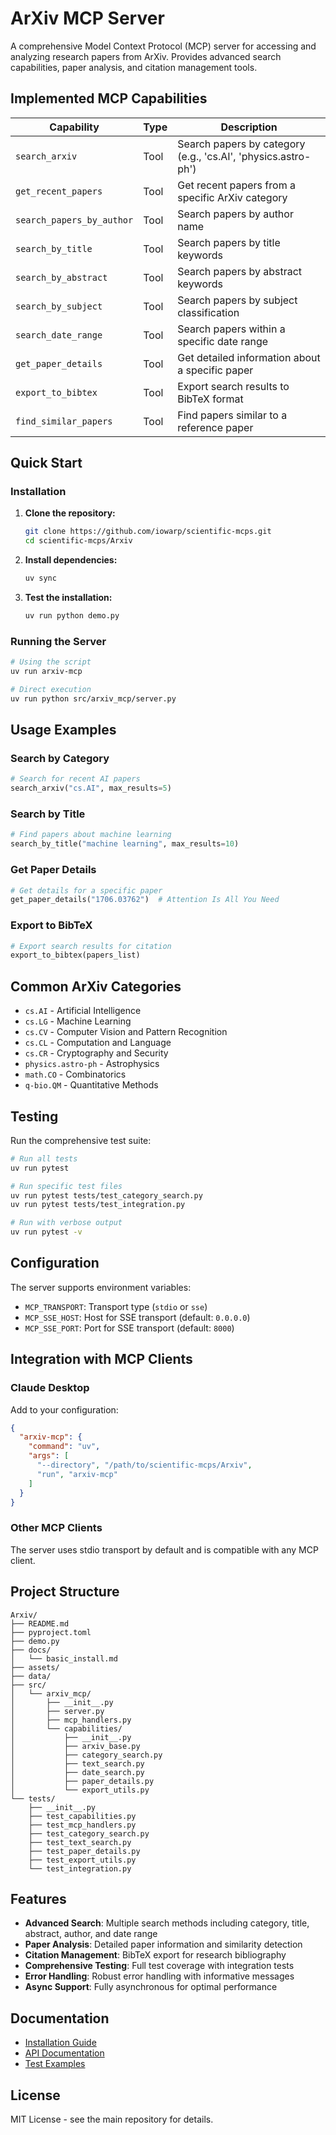 
# ArXiv MCP Server

A comprehensive Model Context Protocol (MCP) server for accessing and analyzing research papers from ArXiv. Provides advanced search capabilities, paper analysis, and citation management tools.

## Implemented MCP Capabilities

| Capability | Type | Description |
|------------|------|-------------|
| `search_arxiv` | Tool | Search papers by category (e.g., 'cs.AI', 'physics.astro-ph') |
| `get_recent_papers` | Tool | Get recent papers from a specific ArXiv category |
| `search_papers_by_author` | Tool | Search papers by author name |
| `search_by_title` | Tool | Search papers by title keywords |
| `search_by_abstract` | Tool | Search papers by abstract keywords |
| `search_by_subject` | Tool | Search papers by subject classification |
| `search_date_range` | Tool | Search papers within a specific date range |
| `get_paper_details` | Tool | Get detailed information about a specific paper |
| `export_to_bibtex` | Tool | Export search results to BibTeX format |
| `find_similar_papers` | Tool | Find papers similar to a reference paper |

## Quick Start

### Installation

1. **Clone the repository:**
   ```bash
   git clone https://github.com/iowarp/scientific-mcps.git
   cd scientific-mcps/Arxiv
   ```

2. **Install dependencies:**
   ```bash
   uv sync
   ```

3. **Test the installation:**
   ```bash
   uv run python demo.py
   ```

### Running the Server

```bash
# Using the script
uv run arxiv-mcp

# Direct execution
uv run python src/arxiv_mcp/server.py
```

## Usage Examples

### Search by Category
```python
# Search for recent AI papers
search_arxiv("cs.AI", max_results=5)
```

### Search by Title
```python
# Find papers about machine learning
search_by_title("machine learning", max_results=10)
```

### Get Paper Details
```python
# Get details for a specific paper
get_paper_details("1706.03762")  # Attention Is All You Need
```

### Export to BibTeX
```python
# Export search results for citation
export_to_bibtex(papers_list)
```

## Common ArXiv Categories

- `cs.AI` - Artificial Intelligence
- `cs.LG` - Machine Learning
- `cs.CV` - Computer Vision and Pattern Recognition
- `cs.CL` - Computation and Language
- `cs.CR` - Cryptography and Security
- `physics.astro-ph` - Astrophysics
- `math.CO` - Combinatorics
- `q-bio.QM` - Quantitative Methods

## Testing

Run the comprehensive test suite:

```bash
# Run all tests
uv run pytest

# Run specific test files
uv run pytest tests/test_category_search.py
uv run pytest tests/test_integration.py

# Run with verbose output
uv run pytest -v
```

## Configuration

The server supports environment variables:

- `MCP_TRANSPORT`: Transport type (`stdio` or `sse`)
- `MCP_SSE_HOST`: Host for SSE transport (default: `0.0.0.0`)
- `MCP_SSE_PORT`: Port for SSE transport (default: `8000`)

## Integration with MCP Clients

### Claude Desktop
Add to your configuration:
```json
{
  "arxiv-mcp": {
    "command": "uv",
    "args": [
      "--directory", "/path/to/scientific-mcps/Arxiv",
      "run", "arxiv-mcp"
    ]
  }
}
```

### Other MCP Clients
The server uses stdio transport by default and is compatible with any MCP client.

## Project Structure

```
Arxiv/
├── README.md
├── pyproject.toml
├── demo.py
├── docs/
│   └── basic_install.md
├── assets/
├── data/
├── src/
│   └── arxiv_mcp/
│       ├── __init__.py
│       ├── server.py
│       ├── mcp_handlers.py
│       └── capabilities/
│           ├── __init__.py
│           ├── arxiv_base.py
│           ├── category_search.py
│           ├── text_search.py
│           ├── date_search.py
│           ├── paper_details.py
│           └── export_utils.py
└── tests/
    ├── __init__.py
    ├── test_capabilities.py
    ├── test_mcp_handlers.py
    ├── test_category_search.py
    ├── test_text_search.py
    ├── test_paper_details.py
    ├── test_export_utils.py
    └── test_integration.py
```

## Features

- **Advanced Search**: Multiple search methods including category, title, abstract, author, and date range
- **Paper Analysis**: Detailed paper information and similarity detection
- **Citation Management**: BibTeX export for research bibliography
- **Comprehensive Testing**: Full test coverage with integration tests
- **Error Handling**: Robust error handling with informative messages
- **Async Support**: Fully asynchronous for optimal performance

## Documentation

- [Installation Guide](docs/basic_install.md)
- [API Documentation](src/arxiv_mcp/capabilities/)
- [Test Examples](tests/)

## License

MIT License - see the main repository for details.
